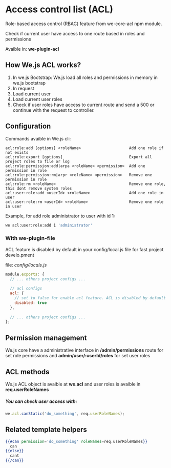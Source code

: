 # Access control list (ACL)

Role-based access control (RBAC) feature from we-core-acl npm module.

Check if current user have access to one route based in roles and permissions

Avaible in: **we-plugin-acl**

## How We.js ACL works?

1. In we.js Bootstrap:
  We.js load all roles and permissions in memory in we.js bootstrap
2. In request
  1. Load current user
  2. Load current user roles
  3. Check if user roles have access to current route and send a 500 or continue with the request to controller. 

## Configuration

Commands avaible in We.js cli:

```
acl:role:add [options] <roleName>                     Add one role if not exists
acl:role:export [options]                             Export all project roles to file or log
acl:role:permission:add|arpa <roleName> <permission>  Add one permission in role
acl:role:permission:rm|arpr <roleName> <permission>   Remove one permission in role
acl:role:rm <roleName>                                Remove one role, this dont remove system roles
acl:user:role:add <userId> <roleName>                 Add one role in user
acl:user:role:rm <userId> <roleName>                  Remove one role in user
```

Example, for add role administrator to user with id 1:

```sh
we acl:user:role:add 1 'administrator'
```

### With we-plugin-file

ACL feature is disabled by default in your config/local.js file for fast project develo.pment

file: *config/locals.js*
```js
module.exports: {
  // ... others project configs ...
  
  // acl configs
  acl: {
    // set to false for enable acl feature. ACL is disabled by default
    disabled: true 
  },
  
  // ... others project configs ...
};
```

## Permission management

We.js core have a administrative interface in **/admin/permissions** route for set role permissions and **admin/user/:userId/roles** for set user roles

## ACL methods

We.js ACL object is avaible at **we.acl** and user roles is avaible in **req.userRoleNames**

##### You can check user access with:

```js
we.acl.canStatic('do_something', req.userRoleNames);
```

## Related template helpers
 
```hbs
{{#can permission='do_something' roleNames=req.userRoleNames}}
  can
{{else}}
  cant
{{/can}}
```